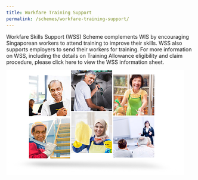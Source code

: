 ```yaml
---
title: Workfare Training Support
permalink: /schemes/workfare-training-support/
---
```

Workfare Skills Support (WSS) Scheme complements WIS by encouraging Singaporean workers to attend training to improve their skills. WSS also supports employers to send their workers for training. For more information on WSS, including the details on Training Allowance eligibility and claim procedure, please click here to view the WSS information sheet.

![](/images/WSS1.png)